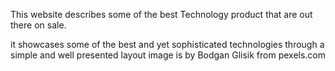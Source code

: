 This website describes some of the best Technology product that
are out there on sale.

it showcases some of the best and yet sophisticated technologies through a simple and well presented layout
image is by Bodgan Glisik from pexels.com
